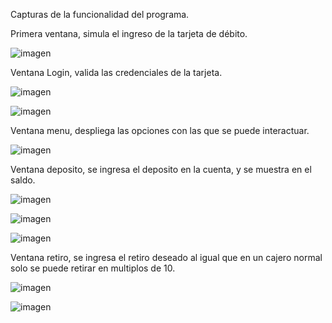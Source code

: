 Capturas de la funcionalidad del programa.

Primera ventana, simula el ingreso de la tarjeta de débito.

![imagen](https://github.com/estefaniamsp/Examen/assets/133398236/ae78685c-46a7-42bb-84d1-7e960f0c4289)

Ventana Login, valida las credenciales de la tarjeta.

![imagen](https://github.com/estefaniamsp/Examen/assets/133398236/deec79bf-023f-4fce-bfd6-10bd30ae2044)

![imagen](https://github.com/estefaniamsp/Examen/assets/133398236/10611df5-71c1-48ad-b9b9-ac1d01af19a4)

Ventana menu, despliega las opciones con las que se puede interactuar.

![imagen](https://github.com/estefaniamsp/Examen/assets/133398236/7036b4cf-e3af-43e2-8985-45278862af51)

Ventana deposito, se ingresa el deposito en la cuenta, y se muestra en el saldo.

![imagen](https://github.com/estefaniamsp/Examen/assets/133398236/88d2cd29-df98-4017-8112-d77f2bf99726)

![imagen](https://github.com/estefaniamsp/Examen/assets/133398236/b25660d2-8087-4997-b062-ac52092eb6cb)

![imagen](https://github.com/estefaniamsp/Examen/assets/133398236/a2290efc-66ed-4d02-b590-433134709f58)

Ventana retiro, se ingresa el retiro deseado al igual que en un cajero normal solo se puede retirar en multiplos de 10.

![imagen](https://github.com/estefaniamsp/Examen/assets/133398236/3e46e8a0-c5b9-48ca-afd8-0a238b938277)

![imagen](https://github.com/estefaniamsp/Examen/assets/133398236/e23a3fcc-40c2-4461-bb11-2865cb061e92)












